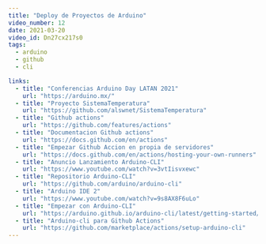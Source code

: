 ```yaml
---
title: "Deploy de Proyectos de Arduino"
video_number: 12
date: 2021-03-20
video_id: Dn27cx217s0
tags:
  - arduino
  - github
  - cli

links:
  - title: "Conferencias Arduino Day LATAN 2021"
    url: "https://arduino.mx/"
  - title: "Proyecto SistemaTemperatura"
    url: "https://github.com/alswnet/SistemaTemperatura"
  - title: "Github actions"
    url: "https://github.com/features/actions"
  - title: "Documentacion Github actions"
    url: "https://docs.github.com/en/actions"
  - title: "Empezar Github Accion en propia de servidores"
    url: "https://docs.github.com/en/actions/hosting-your-own-runners"
  - title: "Anuncio Lanzamiento Arduino-CLI"
    url: "https://www.youtube.com/watch?v=3vtIisvxewc"
  - title: "Repositorio Arduino-CLI"
    url: "https://github.com/arduino/arduino-cli"
  - title: "Arduino IDE 2"
    url: "https://www.youtube.com/watch?v=9s8AX8F6uLo"
  - title: "Empezar con Arduino-CLI"
    url: "https://arduino.github.io/arduino-cli/latest/getting-started/"
  - title: "Arduino-cli para Github Actions"
    url: "https://github.com/marketplace/actions/setup-arduino-cli"
---
```

